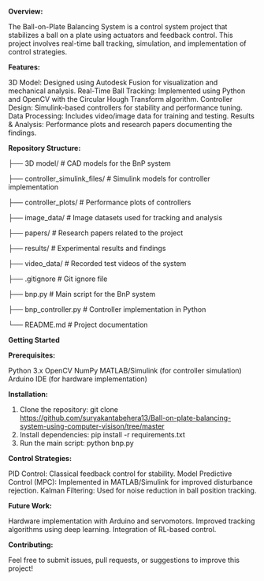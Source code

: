 **Overview:**

The Ball-on-Plate Balancing System is a control system project that stabilizes a ball on a plate using actuators and feedback control. This project involves real-time ball tracking, simulation, and implementation of control strategies.

**Features:**

3D Model: Designed using Autodesk Fusion for visualization and mechanical analysis.
Real-Time Ball Tracking: Implemented using Python and OpenCV with the Circular Hough Transform algorithm.
Controller Design: Simulink-based controllers for stability and performance tuning.
Data Processing: Includes video/image data for training and testing.
Results & Analysis: Performance plots and research papers documenting the findings.

**Repository Structure:**

├── 3D model/                     # CAD models for the BnP system

├── controller_simulink_files/    # Simulink models for controller implementation

├── controller_plots/             # Performance plots of controllers

├── image_data/                   # Image datasets used for tracking and analysis

├── papers/                       # Research papers related to the project

├── results/                      # Experimental results and findings

├── video_data/                   # Recorded test videos of the system

├── .gitignore                    # Git ignore file

├── bnp.py                        # Main script for the BnP system

├── bnp_controller.py             # Controller implementation in Python

└── README.md                     # Project documentation

**Getting Started**

**Prerequisites:**

Python 3.x
OpenCV
NumPy
MATLAB/Simulink (for controller simulation)
Arduino IDE (for hardware implementation)

**Installation:**
1. Clone the repository:
    git clone https://github.com/suryakantabehera13/Ball-on-plate-balancing-system-using-computer-visison/tree/master
2. Install dependencies:
    pip install -r requirements.txt
3. Run the main script:
    python bnp.py

**Control Strategies:**

PID Control: Classical feedback control for stability.
Model Predictive Control (MPC): Implemented in MATLAB/Simulink for improved disturbance rejection.
Kalman Filtering: Used for noise reduction in ball position tracking.

**Future Work:**

Hardware implementation with Arduino and servomotors.
Improved tracking algorithms using deep learning.
Integration of RL-based control.

**Contributing:**

Feel free to submit issues, pull requests, or suggestions to improve this project!
